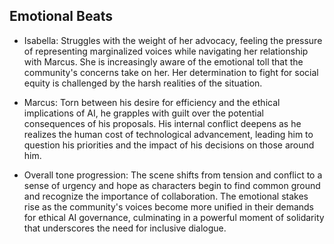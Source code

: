 ## Emotional Beats
- Isabella: Struggles with the weight of her advocacy, feeling the pressure of representing marginalized voices while navigating her relationship with Marcus. She is increasingly aware of the emotional toll that the community's concerns take on her. Her determination to fight for social equity is challenged by the harsh realities of the situation.

- Marcus: Torn between his desire for efficiency and the ethical implications of AI, he grapples with guilt over the potential consequences of his proposals. His internal conflict deepens as he realizes the human cost of technological advancement, leading him to question his priorities and the impact of his decisions on those around him.

- Overall tone progression: The scene shifts from tension and conflict to a sense of urgency and hope as characters begin to find common ground and recognize the importance of collaboration. The emotional stakes rise as the community's voices become more unified in their demands for ethical AI governance, culminating in a powerful moment of solidarity that underscores the need for inclusive dialogue.

